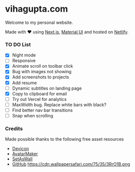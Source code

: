 # vihagupta.com
Welcome to my personal website.

Made with :heart: using [Next.js](https://nextjs.org/), [Material UI](https://mui.com/) and hosted on [Netlify](https://www.netlify.com/).


### TO DO List
- [x] Night mode
- [ ] Responsive
- [x] Animate scroll on toolbar click
- [x] Bug with images not showing
- [x] Add screenshots to projects
- [x] Add resume
- [ ] Dynamic subtitles on landing page
- [x] Copy to clipboard for email
- [ ] Try out Vercel for analytics
- [ ] MaxWidth bug. Replace white bars with black?
- [ ] Find better nav bar transitions
- [ ] Snap when scrolling

### Credits
Made possible thanks to the following free asset resources
 - [Devicon](https://devicon.dev/)
 - [AvatarMaker](https://avatarmaker.net/)
 - [SetAsWall](https://www.setaswall.com/gradient-wallpapers/gradient-phone-wallpaper-043/)
 - [GitHub](https://github.com/brave/brave-browser/issues/8061)
 https://cdn.wallpapersafari.com/75/35/3RrO1B.png